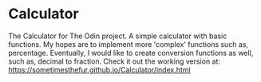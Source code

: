 # Calculator
The Calculator for The Odin project.
A simple calculator with basic functions.
My hopes are to implement more 'complex' functions such as, percentage.
Eventually, I would like to create conversion functions as well, such as, decimal to fraction. 
Check it out the working version at:
 https://sometimesthefur.github.io/Calculator/index.html